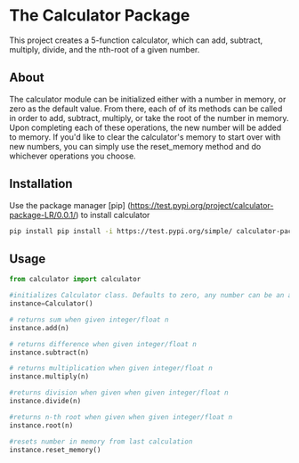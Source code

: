 
# The Calculator Package 

This project creates a 5-function calculator, which can add, subtract, multiply, divide, and the nth-root of a given number.  

## About

The calculator module can be initialized either with a number in memory, or zero as the default value. From there, each of of its methods can be called in order to add, subtract, multiply, or take the root of the number in memory. 
Upon completing each of these operations, the new number will be added to memory. If you'd like to clear the calculator's memory to start over with new numbers, you can simply use the reset_memory method and do whichever operations you choose. 

## Installation

Use the package manager [pip] (https://test.pypi.org/project/calculator-package-LR/0.0.1/) to install calculator

```bash
pip install pip install -i https://test.pypi.org/simple/ calculator-package-LR==0.0.1
```

## Usage

```python
from calculator import calculator

#initializes Calculator class. Defaults to zero, any number can be an arg
instance=Calculator()

# returns sum when given integer/float n
instance.add(n)

# returns difference when given integer/float n
instance.subtract(n)

# returns multiplication when given integer/float n 
instance.multiply(n)

#returns division when given when given integer/float n
instance.divide(n)

#returns n-th root when given when given integer/float n
instance.root(n)

#resets number in memory from last calculation
instance.reset_memory()

 
